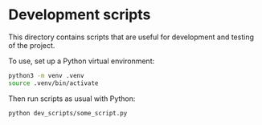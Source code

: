 # Development scripts

This directory contains scripts that are useful for development and testing of the project.

To use, set up a Python virtual environment:

```sh
python3 -m venv .venv
source .venv/bin/activate
```

Then run scripts as usual with Python:

```sh
python dev_scripts/some_script.py
```

